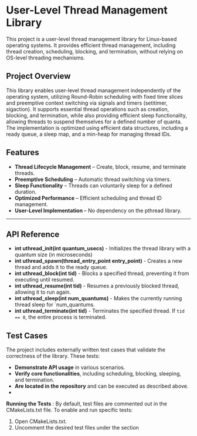 # **User-Level Thread Management Library**
This project is a user-level thread management library for Linux-based operating systems. It provides efficient thread management, including thread creation, scheduling, blocking, and termination, without relying on OS-level threading mechanisms.

## **Project Overview**  
This library enables user-level thread management independently of the operating system, utilizing Round-Robin scheduling with fixed time slices and preemptive context switching via signals and timers (setitimer, sigaction). It supports essential thread operations such as creation, blocking, and termination, while also providing efficient sleep functionality, allowing threads to suspend themselves for a defined number of quanta. The implementation is optimized using efficient data structures, including a ready queue, a sleep map, and a min-heap for managing thread IDs.

## **Features**
- **Thread Lifecycle Management** – Create, block, resume, and terminate threads.
- **Preemptive Scheduling** – Automatic thread switching via timers.
- **Sleep Functionality** – Threads can voluntarily sleep for a defined duration.
- **Optimized Performance** – Efficient scheduling and thread ID management.
- **User-Level Implementation** – No dependency on the pthread library.
---

## **API Reference**
- **int uthread_init(int quantum_usecs)** - Initializes the thread library with a quantum size (in microseconds)
- **int uthread_spawn(thread_entry_point entry_point)** - Creates a new thread and adds it to the ready queue.  
- **int uthread_block(int tid)** - Blocks a specified thread, preventing it from executing until resumed. 
- **int uthread_resume(int tid)** - Resumes a previously blocked thread, allowing it to run again.  
- **int uthread_sleep(int num_quantums)** - Makes the currently running thread sleep for `num_quantums.
- **int uthread_terminate(int tid)** - Terminates the specified thread. If `tid == 0`, the entire process is terminated.  

## **Test Cases**  
The project includes externally written test cases that validate the correctness of the library. These tests:
- **Demonstrate API usage** in various scenarios.
- **Verify core functionalities**, including scheduling, blocking, sleeping, and termination.
- **Are located in the repository** and can be executed as described above.
- 
**Running the Tests** :
By default, test files are commented out in the CMakeLists.txt file. To enable and run specific tests:
  1) Open CMakeLists.txt.
  2) Uncomment the desired test files under the section
